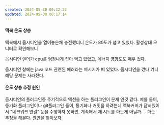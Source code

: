 ```yaml
---
created: 2024-05-30 00:12.22
updated: 2024-05-30 00:17.14
---
```

#### 맥북 온도 상승
맥북에서 옵시디언을 열어놓은채 충전했더니 온도가 80도가 넘고 있었다.
활성상태 모니터로 확인해보니

옵시디언 렌더가 cpu를 엄청나게 잡아 먹고 있었고, 
에너지 영향도도 매우 컸다.

옵시디언 창에는 java 코드 관련된 에러라는 메시지가 떠 있었다.
옵시디언을 껐다 켜니 해당 문제는 사라졌다.

#### 온도 상승 추정 원인
옵시디언의 플러그인중 주기적으로 액션을 하는 플러그인이 문제 인것 같다.
예를 들어, 동기화 플러그인이나 git플러그인 들이, 동기화나 커밋을 하려는데 맥북커버가 닫혀있어서 "네크워크 연결" 등을 수행하지 못하면, 계속해서 재 시도를 하는게 아닐까.... 하는 추정을 해본다.
원인을 찾아보자.